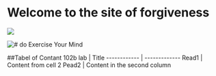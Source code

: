 # Welcome to the site of forgiveness
![](https://encrypted-tbn0.gstatic.com/images?q=tbn:ANd9GcQ7GuRWxXVeA3i83C6MbKg8z3mW2ljc7prhvQ&usqp=CAU)


![# do Exercise Your Mind](https://www.ntaskmanager.com/wp-content/uploads/2019/05/fixed-vs-growth-mindset-blog-header-2.png)


##Tabel of Contant
102b lab | Title
------------ | -------------
Read1 | Content from cell 2
Pead2 | Content in the second column



